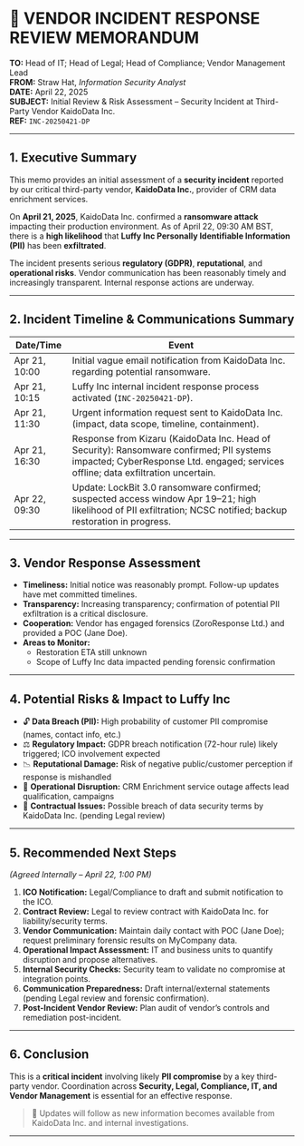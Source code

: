 # 📄 VENDOR INCIDENT RESPONSE REVIEW MEMORANDUM

**TO:** Head of IT; Head of Legal; Head of Compliance; Vendor Management Lead  
**FROM:** Straw Hat, *Information Security Analyst*  
**DATE:** April 22, 2025  
**SUBJECT:** Initial Review & Risk Assessment – Security Incident at Third-Party Vendor KaidoData Inc.  
**REF:** `INC-20250421-DP`

---

## 1. Executive Summary

This memo provides an initial assessment of a **security incident** reported by our critical third-party vendor, **KaidoData Inc.**, provider of CRM data enrichment services.

On **April 21, 2025**, KaidoData Inc. confirmed a **ransomware attack** impacting their production environment. As of April 22, 09:30 AM BST, there is a **high likelihood** that **Luffy Inc Personally Identifiable Information (PII)** has been **exfiltrated**.

The incident presents serious **regulatory (GDPR)**, **reputational**, and **operational risks**. Vendor communication has been reasonably timely and increasingly transparent. Internal response actions are underway.

---

## 2. Incident Timeline & Communications Summary

| Date/Time       | Event |
|------------------|-------|
| Apr 21, 10:00    | Initial vague email notification from KaidoData Inc. regarding potential ransomware. |
| Apr 21, 10:15    | Luffy Inc internal incident response process activated (`INC-20250421-DP`). |
| Apr 21, 11:30    | Urgent information request sent to KaidoData Inc. (impact, data scope, timeline, containment). |
| Apr 21, 16:30    | Response from Kizaru (KaidoData Inc. Head of Security): Ransomware confirmed; PII systems impacted; CyberResponse Ltd. engaged; services offline; data exfiltration uncertain. |
| Apr 22, 09:30    | Update: LockBit 3.0 ransomware confirmed; suspected access window Apr 19–21; high likelihood of PII exfiltration; NCSC notified; backup restoration in progress. |

---

## 3. Vendor Response Assessment

- **Timeliness:** Initial notice was reasonably prompt. Follow-up updates have met committed timelines.  
- **Transparency:** Increasing transparency; confirmation of potential PII exfiltration is a critical disclosure.  
- **Cooperation:** Vendor has engaged forensics (ZoroResponse Ltd.) and provided a POC (Jane Doe).  
- **Areas to Monitor:**  
  - Restoration ETA still unknown  
  - Scope of Luffy Inc data impacted pending forensic confirmation  

---

## 4. Potential Risks & Impact to Luffy Inc

- 🔓 **Data Breach (PII):** High probability of customer PII compromise (names, contact info, etc.)  
- ⚖️ **Regulatory Impact:** GDPR breach notification (72-hour rule) likely triggered; ICO involvement expected  
- 📉 **Reputational Damage:** Risk of negative public/customer perception if response is mishandled  
- 🚫 **Operational Disruption:** CRM Enrichment service outage affects lead qualification, campaigns  
- 📄 **Contractual Issues:** Possible breach of data security terms by KaidoData Inc. (pending Legal review)

---

## 5. Recommended Next Steps  
*(Agreed Internally – April 22, 1:00 PM)*

1. **ICO Notification:** Legal/Compliance to draft and submit notification to the ICO.  
2. **Contract Review:** Legal to review contract with KaidoData Inc. for liability/security terms.  
3. **Vendor Communication:** Maintain daily contact with POC (Jane Doe); request preliminary forensic results on MyCompany data.  
4. **Operational Impact Assessment:** IT and business units to quantify disruption and propose alternatives.  
5. **Internal Security Checks:** Security team to validate no compromise at integration points.  
6. **Communication Preparedness:** Draft internal/external statements (pending Legal review and forensic confirmation).  
7. **Post-Incident Vendor Review:** Plan audit of vendor’s controls and remediation post-incident.

---

## 6. Conclusion

This is a **critical incident** involving likely **PII compromise** by a key third-party vendor. Coordination across **Security, Legal, Compliance, IT, and Vendor Management** is essential for an effective response.

> 🔄 Updates will follow as new information becomes available from KaidoData Inc. and internal investigations.

---
